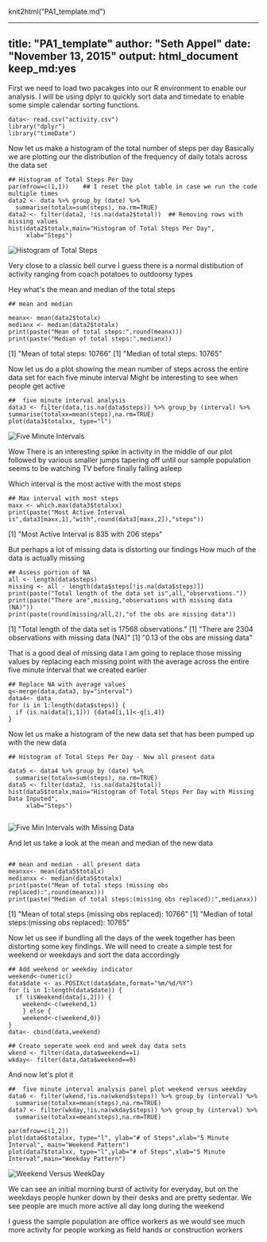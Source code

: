 knit2html("PA1_template.md")

---
title: "PA1_template"
author: "Seth Appel"
date: "November 13, 2015"
output: 
  html_document
    keep_md:yes
---

First we need to load two pacakges into our R environment to enable our analysis.   I will be using dplyr to quickly sort data and timedate to  enable some simple calendar sorting functions.

```{r}
data<- read.csv("activity.csv")
library("dplyr")
library("timeDate")
```

Now let us make a histogram of the total number of steps per day Basically we are plotting our the distribution of the frequency of daily totals across the data set

```{r}
## Histogram of Total Steps Per Day
par(mfrow=c(1,1))    ## I reset the plot table in case we run the code multiple times
data2 <- data %>% group_by (date) %>% 
  summarise(totalx=sum(steps), na.rm=TRUE)   
data2 <- filter(data2, !is.na(data2$total))  ## Removing rows with missing values
hist(data2$totalx,main="Histogram of Total Steps Per Day", 
     xlab="Steps")
```
![Histogram of Total Steps](instructions_fig/totalsteps.png) 


Very close to a classic bell curve  I guess there is a normal distibution of activity ranging from coach potatoes to outdoorsy types

Hey what's the mean and median of the total steps

```{r}
## mean and median

meanx<- mean(data2$totalx)
medianx <- median(data2$totalx)
print(paste("Mean of total steps:",round(meanx)))
print(paste("Median of total steps:",medianx))     
```
[1] "Mean of total steps: 10766"
[1] "Median of total steps: 10765"


Now let us do a plot showing the mean number of steps across the entire data set for each five minute interval  Might be interesting to see when people get active 



```{r}
##  five minute interval analysis
data3 <- filter(data,!is.na(data$steps)) %>% group_by (interval) %>%
summarise(totalxx=mean(steps),na.rm=TRUE)
plot(data3$totalxx, type="l")

```
![Five Minute Intervals](instructions_fig/fivemins.png) 

Wow There is an interesting spike in activity in the middle of our plot followed by various smaller jumps tapering off until our sample population seems to be watching TV before finally falling asleep

Which interval is the most active with the most steps

```{r}
## Max interval with most steps
maxx <- which.max(data3$totalxx)
print(paste("Most Active Interval is",data3[maxx,1],"with",round(data3[maxx,2]),"steps"))
```

[1] "Most Active Interval is 835 with 206 steps"

But perhaps a lot of missing data is distorting our findings
How much of the data is actually missing

```{r}
## Assess portion of NA
all <- length(data$steps)
missing <- all - length(data$steps[!is.na(data$steps)])
print(paste("Total length of the data set is",all,"observations."))
print(paste("There are",missing,"observations with missing data (NA)"))
print(paste(round(missing/all,2),"of the obs are missing data"))
```
[1] "Total length of the data set is 17568 observations."
[1] "There are 2304 observations with missing data (NA)"
[1] "0.13 of the obs are missing data"


That is a good deal of missing data  I am going to replace those missing values by replacing each missing point with the average across the entire five minute interval that we created earlier

```{r}
## Replace NA with average values
q<-merge(data,data3, by="interval")
data4<- data
for (i in 1:length(data$steps)) {
  if (is.na(data[i,1])) {data4[i,1]<-q[i,4]}
}
```

Now let us make a histogram of the new data set that has been pumped up with the new data

```{r}
## Histogram of Total Steps Per Day - New all present data

data5 <- data4 %>% group_by (date) %>% 
  summarise(totalx=sum(steps), na.rm=TRUE)
data5 <- filter(data2, !is.na(data2$total))
hist(data5$totalx,main="Histogram of Total Steps Per Day with Missing Data Inputed", 
     xlab="Steps")


```
![Five Min Intervals with Missing Data](instructions_fig/fiveminsalldata.png) 

And let us take a look at the mean and median of the new data


```{r}

## mean and median - all present data
meanxx<- mean(data5$totalx)
medianxx <- median(data5$totalx)
print(paste("Mean of total steps (missing obs replaced):",round(meanxx)))
print(paste("Median of total steps:(missing obs replaced):",medianxx))  

```
[1] "Mean of total steps (missing obs replaced): 10766"
[1] "Median of total steps:(missing obs replaced): 10765"

Now let us see if bundling all the days of the week together has been distorting some key findings.  We will need to create a simple test for weekend or weekdays and sort the data accordingly


```{r}
## Add weekend or weekday indicator
weekend<-numeric()
data$date <- as.POSIXct(data$date,format="%m/%d/%Y")
for (i in 1:length(data$date)) {
  if (isWeekend(data[i,2])) {
    weekend<-c(weekend,1)
    } else {
    weekend<-c(weekend,0)}
}
data<- cbind(data,weekend)

## Create seperate week end and week day data sets
wkend <- filter(data,data$weekend==1)
wkday<- filter(data,data$weekend==0)
```


And now let's plot it


```{r}
##  five minute interval analysis panel plot weekend versus weekday
data6 <- filter(wkend,!is.na(wkend$steps)) %>% group_by (interval) %>%
  summarise(totalxx=mean(steps),na.rm=TRUE)
data7 <- filter(wkday,!is.na(wkday$steps)) %>% group_by (interval) %>%
  summarise(totalxx=mean(steps),na.rm=TRUE)

par(mfrow=c(1,2))
plot(data6$totalxx, type="l", ylab="# of Steps",xlab="5 Minute Interval", main="Weekend Pattern")
plot(data7$totalxx, type="l",ylab="# of Steps",xlab="5 Minute Interval",main="Weekday Pattern")

```
![Weekend Versus WeekDay](instructions_fig/weekend.png) 

We can see an initial morning burst of activity for everyday, but on the weekdays people hunker down by their desks and are pretty sedentar.
We see people are much more active all day long during the weekend

I guess the sample population are office workers as we would see much more activity for people working as field hands or construction workers
